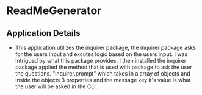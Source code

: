# ReadMeGenerator


## Application Details 

 * This application utilizes the inquirer package, the inquirer package asks for the users input and excutes logic based on the users input. I was intrigued by what this package provides. I then installed the inquirer package applied the method that is used with package to ask the user the questions. "inquirer.prompt" which takes in a array of objects and inside the objects 3 properties and the message key it's value is what the user will be asked in the CLI.  


